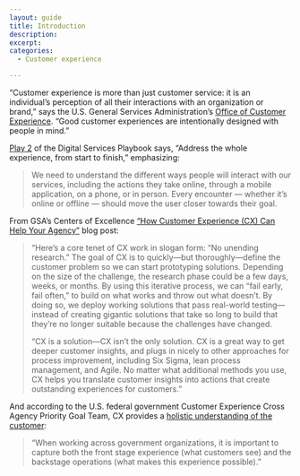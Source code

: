 ```yaml
---
layout: guide
title: Introduction
description: 
excerpt: 
categories:
  - Customer experience

---
```


“Customer experience is more than just customer service: it is an individual’s perception of all their interactions with an organization or brand,” says the U.S. General Services Administration’s [Office of Customer Experience](https://www.gsa.gov/about-us/organization/office-of-customer-experience). “Good customer experiences are intentionally designed with people in mind.”

[Play 2](https://playbook.cio.gov/#play2) of the Digital Services Playbook says, “Address the whole experience, from start to finish,” emphasizing:

> We need to understand the different ways people will interact with our services, including the actions they take online, through a mobile application, on a phone, or in person. Every encounter — whether it’s online or offline — should move the user closer towards their goal.

From GSA’s Centers of Excellence [“How Customer Experience (CX) Can Help Your Agency”](https://coe.gsa.gov/2019/04/10/cx-update-8.html) blog post:

> “Here’s a core tenet of CX work in slogan form: “No unending research.” The goal of CX is to quickly—but thoroughly—define the customer problem so we can start prototyping solutions. Depending on the size of the challenge, the research phase could be a few days, weeks, or months. By using this iterative process, we can “fail early, fail often,” to build on what works and throw out what doesn’t. By doing so, we deploy working solutions that pass real-world testing—instead of creating gigantic solutions that take so long to build that they’re no longer suitable because the challenges have changed.
> 
> “CX is a solution—CX isn’t the only solution. CX is a great way to get deeper customer insights, and plugs in nicely to other approaches for process improvement, including Six Sigma, lean process management, and Agile. No matter what additional methods you use, CX helps you translate customer insights into actions that create outstanding experiences for customers.”

And according to the U.S. federal government Customer Experience Cross Agency Priority Goal Team, CX provides a [holistic understanding of the customer](https://www.performance.gov/mapping-cx-journey/):

> “When working across government organizations, it is important to capture both the front stage experience (what customers see) and the backstage operations (what makes this experience possible).”
